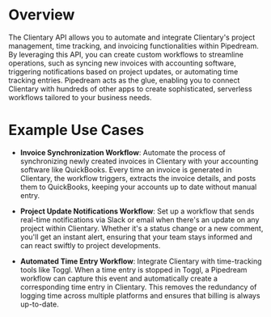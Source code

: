 # Overview

The Clientary API allows you to automate and integrate Clientary's project management, time tracking, and invoicing functionalities within Pipedream. By leveraging this API, you can create custom workflows to streamline operations, such as syncing new invoices with accounting software, triggering notifications based on project updates, or automating time tracking entries. Pipedream acts as the glue, enabling you to connect Clientary with hundreds of other apps to create sophisticated, serverless workflows tailored to your business needs.

# Example Use Cases

- **Invoice Synchronization Workflow**: Automate the process of synchronizing newly created invoices in Clientary with your accounting software like QuickBooks. Every time an invoice is generated in Clientary, the workflow triggers, extracts the invoice details, and posts them to QuickBooks, keeping your accounts up to date without manual entry.

- **Project Update Notifications Workflow**: Set up a workflow that sends real-time notifications via Slack or email when there's an update on any project within Clientary. Whether it's a status change or a new comment, you'll get an instant alert, ensuring that your team stays informed and can react swiftly to project developments.

- **Automated Time Entry Workflow**: Integrate Clientary with time-tracking tools like Toggl. When a time entry is stopped in Toggl, a Pipedream workflow can capture this event and automatically create a corresponding time entry in Clientary. This removes the redundancy of logging time across multiple platforms and ensures that billing is always up-to-date.
